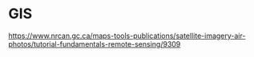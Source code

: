 # GIS

https://www.nrcan.gc.ca/maps-tools-publications/satellite-imagery-air-photos/tutorial-fundamentals-remote-sensing/9309
